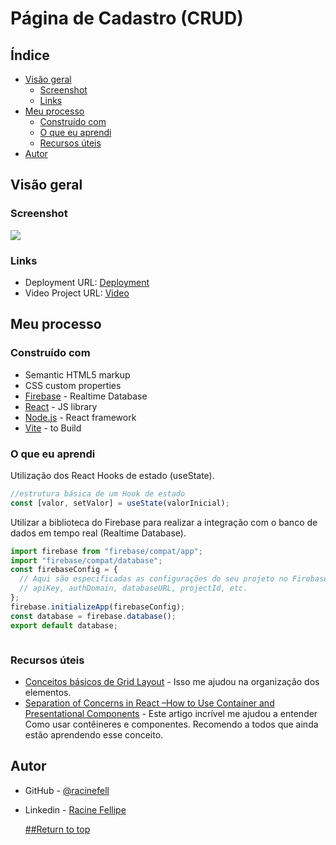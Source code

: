 # Página de Cadastro (CRUD)

## Índice

- [Visão geral](#visão-geral)
  - [Screenshot](#screenshot)
  - [Links](#links)
- [Meu processo](#Meu-processo)
  - [Construído com](#Construído-com)
  - [O que eu aprendi](#O-que-eu-aprendi)
  - [ Recursos úteis](#Recursos-úteis)
- [Autor](#Autor)


## Visão geral


### Screenshot

![](https://cdn.discordapp.com/attachments/1089186196858622065/1125540999444304032/4474.png)



### Links

- Deployment URL: [Deployment ](https://pagina-de-matricula.vercel.app)
- Video Project URL: [Video](https://drive.google.com/file/d/19t76aGminN3m8j34_C2Zrmd5NWNvfNeP/view?usp=sharing)
## Meu processo

### Construído com

- Semantic HTML5 markup
- CSS custom properties
- [Firebase](https://firebase.google.com/products/realtime-database?utm_source=google&utm_medium=cpc&utm_campaign=latam-BR-all-pt-dr-SKWS-all-all-trial-e-dr-1605194-LUAC0008679&utm_content=text-ad-none-any-DEV_c-CRE_429626774316-ADGP_Hybrid%20%7C%20SKWS%20-%20EXA%20%7C%20Txt%20~%20Compute_Firebase-KWID_43700066431125567-kwd-312330826250&utm_term=KW_firebase-ST_Firebase&gclid=Cj0KCQjwwISlBhD6ARIsAESAmp5Xv7KRvt5RRSLgt6k5Lv3eOrDvTpWVD9y7CHbtS6aT25P5gtvQGJYaAp_BEALw_wcB&gclsrc=aw.ds&hl=pt-br) - Realtime Database
- [React](https://reactjs.org/) - JS library
- [Node.js](https://nodejs.org/en) - React framework
- [Vite](https://vitejs.dev) - to Build



### O que eu aprendi

Utilização dos React Hooks de estado (useState).


```js
//estrutura básica de um Hook de estado
const [valor, setValor] = useState(valorInicial);
```

Utilizar a biblioteca do Firebase para realizar a integração com o banco de dados em tempo real (Realtime Database).
```js
import firebase from "firebase/compat/app";
import "firebase/compat/database";
const firebaseConfig = {
  // Aqui são especificadas as configurações do seu projeto no Firebase
  // apiKey, authDomain, databaseURL, projectId, etc.
};
firebase.initializeApp(firebaseConfig);
const database = firebase.database();
export default database;



```

### Recursos úteis

- [Conceitos básicos de Grid Layout](https://developer.mozilla.org/pt-BR/docs/Web/CSS/CSS_grid_layout/Basic_concepts_of_grid_layout) - Isso me ajudou na organização dos elementos. 
- [Separation of Concerns in React –How to Use Container and Presentational Components](https://www.freecodecamp.org/news/separation-of-concerns-react-container-and-presentational-components/) - Este artigo incrível me ajudou a entender Como usar contêineres e componentes. Recomendo a todos que ainda estão aprendendo esse conceito.

## Autor

- GitHub - [@racinefell](https://github.com/racinefe)
- Linkedin - [Racine Fellipe](linkedin.com/in/racinefellipe)

  [##Return to top](#pagina-de-cadastro-CRUD)
